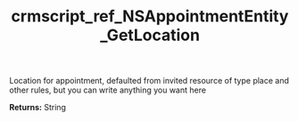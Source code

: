 ﻿---
title: crmscript_ref_NSAppointmentEntity_GetLocation
description: String NSAppointmentEntity.GetLocation()
intellisense: NSAppointmentEntity.GetLocation
keywords: NSAppointmentEntity, GetLocation
so.topic: reference
---

Location for appointment, defaulted from invited resource of type place and other rules, but you can write anything you want here

**Returns:** String


